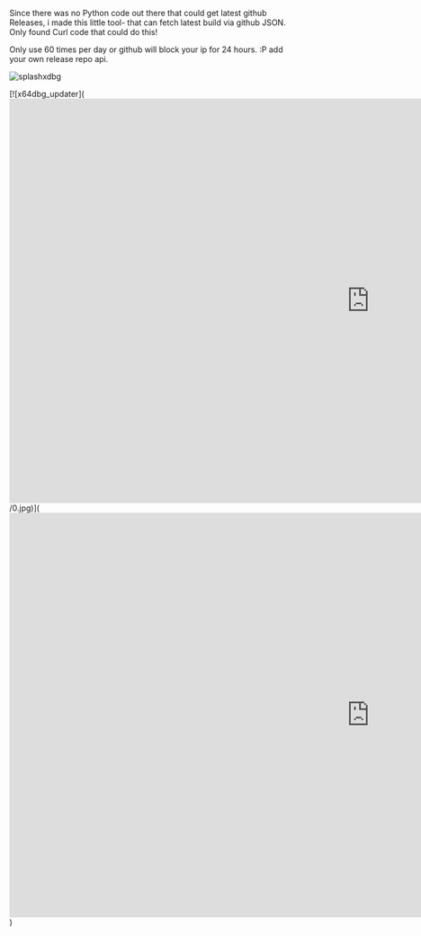 Since there was no Python code out there that could get latest github Releases, i made this little tool-
that can fetch latest build via github JSON.
Only found Curl code that could do this!

Only use 60 times per day or github will block your ip for 24 hours. :P
add your own release repo api.



![splashxdbg](https://cloud.githubusercontent.com/assets/3592375/16281757/0cb6501a-38c6-11e6-8d52-954b3cfdcc82.png)

[![x64dbg_updater](<iframe width="1280" height="720" src="https://www.youtube.com/embed/qB5lCMUEtgg" frameborder="0" allowfullscreen></iframe>/0.jpg)](<iframe width="1280" height="720" src="https://www.youtube.com/embed/qB5lCMUEtgg" frameborder="0" allowfullscreen></iframe>)



